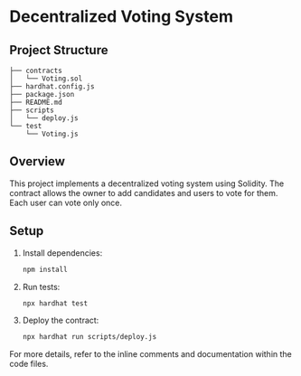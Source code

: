 # Decentralized Voting System

## Project Structure

```
├── contracts
│   └── Voting.sol
├── hardhat.config.js
├── package.json
├── README.md
├── scripts
│   └── deploy.js
└── test
    └── Voting.js
```

## Overview

This project implements a decentralized voting system using Solidity. The contract allows the owner to add candidates and users to vote for them. Each user can vote only once.

## Setup

1. Install dependencies:
    ```bash
    npm install
    ```

2. Run tests:
    ```bash
    npx hardhat test
    ```

3. Deploy the contract:
    ```bash
    npx hardhat run scripts/deploy.js
    ```

For more details, refer to the inline comments and documentation within the code files.
